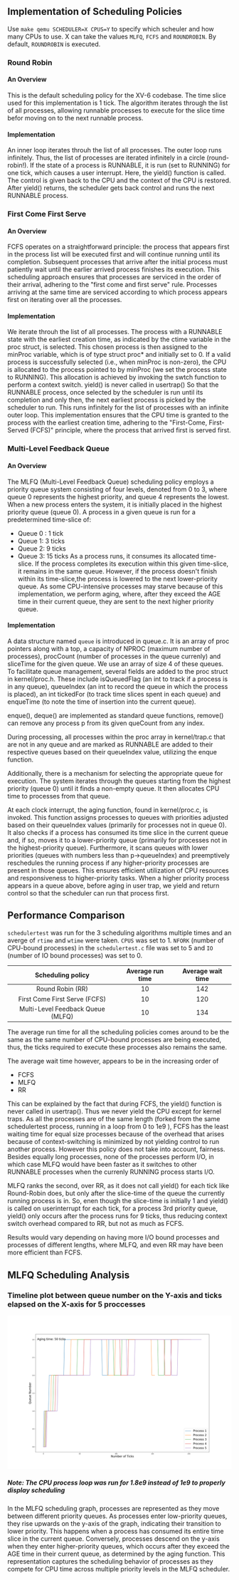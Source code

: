 ## Implementation of Scheduling Policies
Use `make qemu SCHEDULER=X CPUS=Y` to specify which scheuler and how many CPUs to use. X can take the values `MLFQ`, `FCFS` and `ROUNDROBIN`. By default, `ROUNDROBIN` is executed.

### Round Robin
#### An Overview
This is the default scheduling policy for the XV-6 codebase. The time slice used for this implementation is 1 tick. The algorithm iterates through the list of all processes, allowing runnable processes to execute for the slice time befor moving on to the next runnable process.
#### Implementation
An inner loop iterates throuh the list of all processes. The outer loop runs infinitely. Thus, the list of processes are iterated infinitely in a circle (round-robin!). If the state of a process is RUNNABLE, it is run (set to RUNNING) for one tick, which causes a user interrupt. Here, the yield() function is called. The control is given back to the CPU and the context of the CPU is restored. After yield() returns, the scheduler gets back control and runs the next RUNNABLE process.
### First Come First Serve
#### An Overview
FCFS operates on a straightforward principle: the process that appears first in the process list will be executed first and will continue running until its completion. Subsequent processes that arrive after the initial process must patiently wait until the earlier arrived process finishes its execution. This scheduling approach ensures that processes are serviced in the order of their arrival, adhering to the "first come and first serve" rule. Processes arriving at the same time are serviced according to which process appears first on iterating over all the processes.

#### Implementation
We iterate throuh the list of all processes. The process with a RUNNABLE state with the earliest creation time, as indicated by the ctime variable in the proc struct, is selected. This chosen process is then assigned to the minProc variable, which is of type struct proc* and initially set to 0. If a valid process is successfully selected (i.e., when minProc is non-zero), the CPU is allocated to the process pointed to by minProc (we set the process state to RUNNING). This allocation is achieved by invoking the swtch function to perform a context switch. yield() is never called in usertrap() So that the RUNNABLE process, once selected by the scheduler is run until its completion and only then, the next earliest process is picked by the scheduler to run. This runs infinitely for the list of processes with an infinite outer loop.
This implementation ensures that the CPU time is granted to the process with the earliest creation time, adhering to the "First-Come, First-Served (FCFS)" principle, where the process that arrived first is served first.
### Multi-Level Feedback Queue
#### An Overview
The MLFQ (Multi-Level Feedback Queue) scheduling policy employs a priority queue system consisting of four levels, denoted from 0 to 3, where queue 0 represents the highest priority, and queue 4 represents the lowest. When a new process enters the system, it is initially placed in the highest priority queue (queue 0). A process in a given queue is run for a predetermined time-slice of:
- Queue 0 : 1 tick
- Queue 1: 3 ticks
- Queue 2: 9 ticks
- Queue 3: 15 ticks
As a process runs, it consumes its allocated time-slice. If the process completes its execution within this given time-slice, it  remains in the same queue. However, if the process doesn't finish within its time-slice,the process is lowered to the next lower-priority queue. As some CPU-intensive processes may starve because of this implementation, we perform aging, where, after they exceed the AGE time in their current queue, they are sent to the next higher priority queue.
#### Implementation
A data structure named `queue` is introduced in queue.c. It is an array of proc pointers along with a top, a capacity of NPROC (maximum number of processes), procCount (number of processes in the queue currenly) and sliceTime for the given queue. We use an array of size 4 of these queues.
To facilitate queue management, several fields are added to the proc struct in kernel/proc.h. These include isQueuedFlag (an int to track if a process is in any queue), queueIndex (an int to record the queue in which the process is placed), an int tickedFor (to track time slices spent in each queue) and enqueTime (to note the time of insertion into the current queue).

enque(), deque() are implemented as standard queue functions, remove() can remove any process p from its given queCount from any index.

During processing, all processes within the proc array in kernel/trap.c that are not in any queue and are marked as RUNNABLE are added to their respective queues based on their queueIndex value, utilizing the enque function.

Additionally, there is a mechanism for selecting the appropriate queue for execution. The system iterates through the queues starting from the highest priority (queue 0) until it finds a non-empty queue. It then allocates CPU time to processes from that queue.

At each clock interrupt, the aging function, found in kernel/proc.c, is invoked. This function assigns processes to queues with priorities adjusted based on their queueIndex values (primarily for processes not in queue 0). It also checks if a process has consumed its time slice in the current queue and, if so, moves it to a lower-priority queue (primarily for processes not in the highest-priority queue). Furthermore, it scans queues with lower priorities (queues with numbers less than p->queueIndex) and preemptively reschedules the running process if any higher-priority processes are present in those queues. This ensures efficient utilization of CPU resources and responsiveness to higher-priority tasks. When a higher priority process appears in a queue above, before aging in user trap, we yield and return control so that the scheduler can run that process first.
## Performance Comparison

`schedulertest` was run for the 3 scheduling algorithms multiple times and an averge of `rtime` and `wtime` were taken.
`CPUS` was set to 1. `NFORK` (number of CPU-bound processes) in the `schedulertest.c` file was set to 5 and `IO` (number of IO bound processes) was set to 0.

|         Scheduling policy         | Average run time | Average wait time |
| :-------------------------------: | :--------------: | :---------------: |
|          Round Robin (RR)         |        10        |        142        |
|   First Come First Serve (FCFS)   |        10        |        120        |
| Multi-Level Feedback Queue (MLFQ) |        10        |        134        |

The average run time for all the scheduling policies comes around to be the same as the same number of CPU-bound processes are being executed, thus, the ticks required to execute these processes also remains the same.

The average wait time however, appears to be in the increasing order of
- FCFS
- MLFQ
- RR

This can be explained by the fact that during FCFS, the yield() function is never called in usertrap(). Thus we never yield the CPU except for kernel traps. As all the processes are of the same length (forked from the same schedulertest process, running in a loop from 0 to 1e9 ), FCFS has the least waiting time for equal size processes because of the overhead that arises because of context-switching is minimized by not yielding control to run another process. However this policy does not take into account, fairness. Besides equally long processes, none of the processes perform I/O, in which case MLFQ would have been faster as it switches to other RUNNABLE processes when the currenly RUNNING process starts I/O.

MLFQ ranks the second, over RR, as it does not call yield() for each tick like Round-Robin does, but only after the slice-time of the queue the currently running process is in. So, enen though the slice-time is initially 1 and yield() is called on userinterrupt for each tick, for a process 3rd priority queue, yield() only occurs after the process runs for 9 ticks, thus reducing context switch overhead compared to RR, but not as much as FCFS.

Results would vary depending on having more I/O bound processes and processes of different lengths, where MLFQ, and even RR may have been more efficient than FCFS.

## MLFQ Scheduling Analysis
### Timeline plot between queue number on the Y-axis and ticks elapsed on the X-axis for 5 proccesses
![Alt text](plot.png)
##### Note: The CPU process loop was run for 1.8e9 instead of 1e9 to properly display scheduling
In the MLFQ scheduling graph, processes are represented as they move between different priority queues. As processes enter low-priority queues, they rise upwards on the y-axis of the graph, indicating their transition to lower priority. This happens when a process has consumed its entire time slice in the current queue. Conversely, processes descend on the y-axis when they enter higher-priority queues, which occurs after they exceed the AGE time in their current queue, as determined by the aging function. This representation captures the scheduling behavior of processes as they compete for CPU time across multiple priority levels in the MLFQ scheduler.


